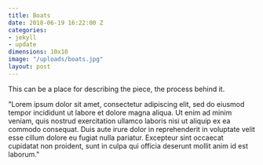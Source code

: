 ```yaml
---
title: Boats
date: 2018-06-19 16:22:00 Z
categories:
- jekyll
- update
dimensions: 10x10
image: "/uploads/boats.jpg"
layout: post
---
```


This can be a place for describing the piece, the process behind it.

"Lorem ipsum dolor sit amet, consectetur adipiscing elit, sed do eiusmod tempor incididunt ut labore et dolore magna aliqua. Ut enim ad minim veniam, quis nostrud exercitation ullamco laboris nisi ut aliquip ex ea commodo consequat. Duis aute irure dolor in reprehenderit in voluptate velit esse cillum dolore eu fugiat nulla pariatur. Excepteur sint occaecat cupidatat non proident, sunt in culpa qui officia deserunt mollit anim id est laborum."
